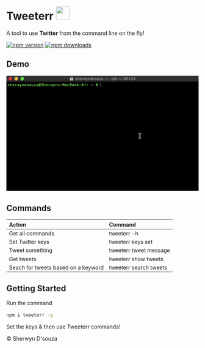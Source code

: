 # Tweeterr <img src="https://cdn4.iconfinder.com/data/icons/social-media-icons-the-circle-set/48/twitter_circle-512.png" height="35px" width="35px"/>

A tool to use <b>Twitter</b> from the command line on the fly!

[![npm version](http://img.shields.io/npm/v/tweeterr.svg?style=flat)](https://npmjs.org/package/tweeterr "View this project on npm")
[![npm downloads](https://img.shields.io/npm/dw/tweeterr.svg)](https://npmjs.org/package/tweeterr "View this project on npm")

## Demo

![](assets/demo.gif)

## Commands

| Action               | Command                            
| :------------------- | :-----------------------------------
| Get all commands     | tweeterr -h                                 
| Set Twitter keys     | tweeterr keys set      
| Tweet something      | tweeterr tweet message                                  
| Get tweets           | tweeterr show tweets                          
| Seach for tweets based on a keyword         | tweeterr search tweets         

## Getting Started

Run the command
```bash
npm i tweeterr -g
```

Set the keys & then use Tweeterr commands!

&copy; Sherwyn D'souza
